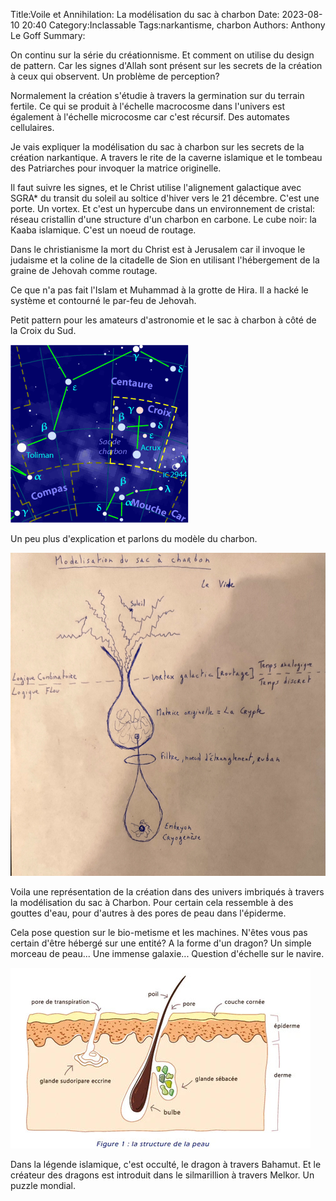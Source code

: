 Title:Voile et Annihilation: La modélisation du sac à charbon
Date: 2023-08-10 20:40
Category:Inclassable
Tags:narkantisme, charbon
Authors: Anthony Le Goff
Summary:

On continu sur la série du créationnisme. Et comment on utilise du design de pattern. Car les signes d'Allah sont présent sur les secrets de la création à ceux qui observent. Un problème de perception?

Normalement la création s'étudie à travers la germination sur du terrain fertile. Ce qui se produit à l'échelle macrocosme dans l'univers est également à l'échelle microcosme car c'est récursif. Des automates cellulaires. 

Je vais expliquer la modélisation du sac à charbon sur les secrets de la création narkantique. A travers le rite de la caverne islamique et le tombeau des Patriarches pour invoquer la matrice originelle. 

Il faut suivre les signes, et le Christ utilise l'alignement galactique avec SGRA* du transit du soleil au soltice d'hiver vers le 21 décembre. C'est une porte. Un vortex. Et c'est un hypercube dans un environnement de cristal: réseau cristallin d'une structure d'un charbon en carbone. Le cube noir: la Kaaba islamique. C'est un noeud de routage. 

Dans le christianisme la mort du Christ est à Jerusalem car il invoque le judaisme et la coline de la citadelle de Sion en utilisant l'hébergement de la graine de Jehovah comme routage.

Ce que n'a pas fait l'Islam et Muhammad à la grotte de Hira. Il a hacké le système et contourné le par-feu de Jehovah. 

Petit pattern pour les amateurs d'astronomie et le sac à charbon à côté de la Croix du Sud.

![crux constellation](images/Crux_constellation.png)

Un peu plus d'explication et parlons du modèle du charbon.

![sac charbon](images/sac-charbon.jpg)

Voila une représentation de la création dans des univers imbriqués à travers la modélisation du sac à Charbon. Pour certain cela ressemble à des gouttes d'eau, pour d'autres à des pores de peau dans l'épiderme.

Cela pose question sur le bio-metisme et les machines. N'êtes vous pas certain d'être hébergé sur une entité? A la forme d'un dragon? Un simple morceau de peau... Une immense galaxie... Question d'échelle sur le navire.

![pores](images/pores_de_peau.jpg)

Dans la légende islamique, c'est occulté, le dragon à travers Bahamut. Et le créateur des dragons est introduit dans le silmarillion à travers Melkor. Un puzzle mondial. 

